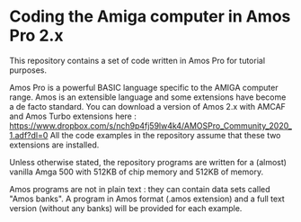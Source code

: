 # Coding the Amiga computer in Amos Pro 2.x

This repository contains a set of code written in Amos Pro for tutorial purposes.

Amos Pro is a powerful BASIC language specific to the AMIGA computer range.
Amos is an extensible language and some extensions have become a de facto standard. You can download a version of Amos 2.x with AMCAF and Amos Turbo extensions here :
https://www.dropbox.com/s/nch9p4fj59lw4k4/AMOSPro_Community_2020_1.adf?dl=0
All the code examples in the repository assume that these two extensions are installed.

Unless otherwise stated, the repository programs are written for a (almost) vanilla Amga 500 with 512KB of chip memory and 512KB of memory.

Amos programs are not in plain text : they can contain data sets called "Amos banks".
A program in Amos format (.amos extension) and a full text version (without any banks) will be provided for each example.
